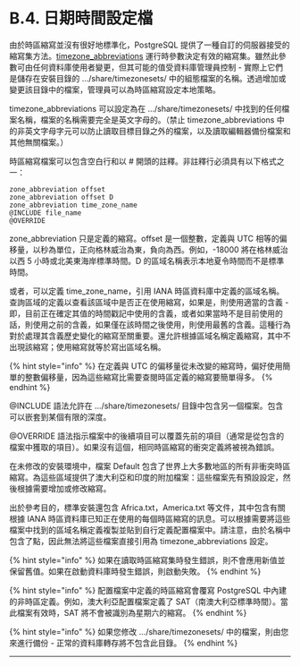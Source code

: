 # B.4. 日期時間設定檔

由於時區縮寫並沒有很好地標準化，PostgreSQL 提供了一種自訂的伺服器接受的縮寫集方法。[timezone\_abbreviations](../../server-administration/server-configuration/client-connection-defaults.md#timezone\_abbreviations-string) 運行時參數決定有效的縮寫集。雖然此參數可由任何資料庫使用者變更，但其可能的值受資料庫管理員控制 - 實際上它們是儲存在安裝目錄的 .../share/timezonesets/ 中的組態檔案的名稱。透過增加或變更該目錄中的檔案，管理員可以為時區縮寫設定本地策略。

timezone\_abbreviations 可以設定為在 .../share/timezonesets/ 中找到的任何檔案名稱，檔案的名稱需要完全是英文字母的。（禁止 timezone\_abbreviations 中的非英文字母字元可以防止讀取目標目錄之外的檔案，以及讀取編輯器備份檔案和其他無關檔案。）

時區縮寫檔案可以包含空白行和以 # 開頭的註釋。非註釋行必須具有以下格式之一：

```
zone_abbreviation offset
zone_abbreviation offset D
zone_abbreviation time_zone_name
@INCLUDE file_name
@OVERRIDE
```

zone\_abbreviation 只是定義的縮寫。offset 是一個整數，定義與 UTC 相等的偏移量，以秒為單位，正向格林威治為東，負向為西。例如，-18000 將在格林威治以西 5 小時或北美東海岸標準時間。D 的區域名稱表示本地夏令時間而不是標準時間。

或者，可以定義 time\_zone\_name，引用 IANA 時區資料庫中定義的區域名稱。查詢區域的定義以查看該區域中是否正在使用縮寫，如果是，則使用適當的含義 - 即，目前正在確定其值的時間戳記中使用的含義，或者如果當時不是目前使用的話，則使用之前的含義，如果僅在該時間之後使用，則使用最舊的含義。這種行為對於處理其含義歷史變化的縮寫至關重要。還允許根據區域名稱定義縮寫，其中不出現該縮寫；使用縮寫就等於寫出區域名稱。

{% hint style="info" %}
在定義與 UTC 的偏移量從未改變的縮寫時，偏好使用簡單的整數偏移量，因為這些縮寫比需要查閱時區定義的縮寫要簡單得多。
{% endhint %}

@INCLUDE 語法允許在 .../share/timezonesets/ 目錄中包含另一個檔案。包含可以嵌套到某個有限的深度。

@OVERRIDE 語法指示檔案中的後續項目可以覆蓋先前的項目（通常是從包含的檔案中獲取的項目）。如果沒有這個，相同時區縮寫的衝突定義將被視為錯誤。

在未修改的安裝環境中，檔案 Default 包含了世界上大多數地區的所有非衝突時區縮寫。為這些區域提供了澳大利亞和印度的附加檔案：這些檔案先有預設設定，然後根據需要增加或修改縮寫。

出於參考目的，標準安裝還包含 Africa.txt，America.txt 等文件，其中包含有關根據 IANA 時區資料庫已知正在使用的每個時區縮寫的訊息。可以根據需要將這些檔案中找到的區域名稱定義複製並貼到自行定義配置檔案中。請注意，由於名稱中包含了點，因此無法將這些檔案直接引用為 timezone\_abbreviations 設定。

{% hint style="info" %}
如果在讀取時區縮寫集時發生錯誤，則不會應用新值並保留舊值。如果在啟動資料庫時發生錯誤，則啟動失敗。
{% endhint %}

{% hint style="info" %}
配置檔案中定義的時區縮寫會覆寫 PostgreSQL 中內建的非時區定義。例如，澳大利亞配置檔案定義了 SAT（南澳大利亞標準時間）。當此檔案有效時，SAT 將不會被識別為星期六的縮寫。
{% endhint %}

{% hint style="info" %}
如果您修改 .../share/timezonesets/ 中的檔案，則由您來進行備份 - 正常的資料庫轉存將不包含此目錄。
{% endhint %}

****
